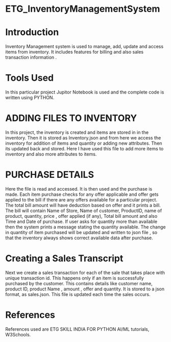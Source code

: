 # ETG_InventoryManagementSystem
# Introduction
Inventory Management system is used to manage, add, update and access items from inventory. It includes features for billing and also sales transaction information .
# Tools Used
In this particular project Jupitor Notebook is used and the complete code is written using PYTHON.
# ADDING FILES TO INVENTORY
In this project, the inventory is created and items are stored in in the inventory.
Then it is stored as Inventory.json and from here we access the inventory for addition of items and quantity or adding new attributes.
Then its updated back and stored. Here I have used this file to add more items to inventory and also more attributes to items.
# PURCHASE DETAILS
Here the file is read and accessed. It is then used and the purchase is made.
Each item purchase checks for any offer applicable and offer gets applied to the bill if there are any offers available for a particular project. The total bill amount will have deduction based on offer and it prints a bill.
The bill will contain Name of Store, Name of customer, ProductID, name of product, quantity, price , offer applied (if any), Total bill amount and also Time and Date of purchase.
If user asks for quantity more than available then the system prints a message stating the quantity available.
The change in quantity of item purchased will be updated and written to json file , so that the inventory always shows correct available data after purchase.
# Creating a Sales Transcript
Next we create a sales transaction for each of the sale that takes place with unique transaction id. This happens only if an item is successfully purchased by the customer.
This contains details like customer name, product ID, product Name , amount , offer and quantity.
It  is stored to a json format, as sales.json.
This file is updated each time the sales occurs.

# References
References used are ETG SKILL INDIA FOR PYTHON AI/ML tutorials, W3Schools.
